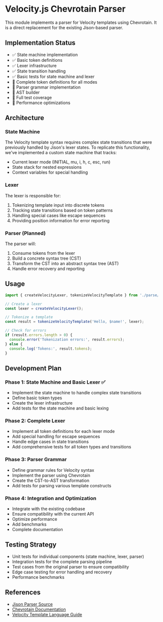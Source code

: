 # Velocity.js Chevrotain Parser

This module implements a parser for Velocity templates using Chevrotain. It is a direct replacement for the existing Jison-based parser.

## Implementation Status

- ✅ State machine implementation
- ✅ Basic token definitions
- ✅ Lexer infrastructure
- ✅ State transition handling
- ✅ Basic tests for state machine and lexer
- 🔲 Complete token definitions for all modes
- 🔲 Parser grammar implementation
- 🔲 AST builder
- 🔲 Full test coverage
- 🔲 Performance optimizations

## Architecture

### State Machine

The Velocity template syntax requires complex state transitions that were previously handled by Jison's lexer states. To replicate this functionality, we've implemented a custom state machine that tracks:

- Current lexer mode (INITIAL, mu, i, h, c, esc, run)
- State stack for nested expressions
- Context variables for special handling

### Lexer

The lexer is responsible for:

1. Tokenizing template input into discrete tokens
2. Tracking state transitions based on token patterns
3. Handling special cases like escape sequences
4. Providing position information for error reporting

### Parser (Planned)

The parser will:

1. Consume tokens from the lexer
2. Build a concrete syntax tree (CST)
3. Transform the CST into an abstract syntax tree (AST)
4. Handle error recovery and reporting

## Usage

```typescript
import { createVelocityLexer, tokenizeVelocityTemplate } from './parse/chevrotain';

// Create a lexer
const lexer = createVelocityLexer();

// Tokenize a template
const result = tokenizeVelocityTemplate('Hello, $name!', lexer);

// Check for errors
if (result.errors.length > 0) {
  console.error('Tokenization errors:', result.errors);
} else {
  console.log('Tokens:', result.tokens);
}
```

## Development Plan

### Phase 1: State Machine and Basic Lexer ✅

- Implement the state machine to handle complex state transitions
- Define basic token types
- Create the lexer infrastructure
- Add tests for the state machine and basic lexing

### Phase 2: Complete Lexer

- Implement all token definitions for each lexer mode
- Add special handling for escape sequences
- Handle edge cases in state transitions
- Add comprehensive tests for all token types and transitions

### Phase 3: Parser Grammar

- Define grammar rules for Velocity syntax
- Implement the parser using Chevrotain
- Create the CST-to-AST transformation
- Add tests for parsing various template constructs

### Phase 4: Integration and Optimization

- Integrate with the existing codebase
- Ensure compatibility with the current API
- Optimize performance
- Add benchmarks
- Complete documentation

## Testing Strategy

- Unit tests for individual components (state machine, lexer, parser)
- Integration tests for the complete parsing pipeline
- Test cases from the original parser to ensure compatibility
- Edge case testing for error handling and recovery
- Performance benchmarks

## References

- [Jison Parser Source](../jison)
- [Chevrotain Documentation](https://chevrotain.io/docs/)
- [Velocity Template Language Guide](https://velocity.apache.org/engine/2.0/user-guide.html)
